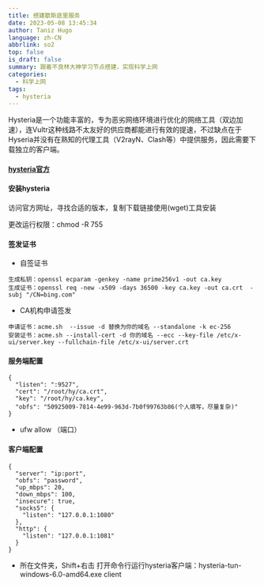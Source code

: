 ```yaml
---
title: 搭建歇斯底里服务
date: 2023-05-08 13:45:34
author: Taniz Hugo
language: zh-CN
abbrlink: so2
top: false
is_draft: false
summary: 跟着不良林大神学习节点搭建，实现科学上网
categories: 
  - 科学上网
tags:
  - hysteria
---
```


Hysteria是一个功能丰富的，专为恶劣网络环境进行优化的网络工具（双边加速），连Vultr这种线路不太友好的供应商都能进行有效的提速，不过缺点在于Hyseria并没有在熟知的代理工具（V2rayN、Clash等）中提供服务，因此需要下载独立的客户端。

#### [hysteria官方](https://github.com/apernet/hysteria)

#### 安装hysteria

访问官方网址，寻找合适的版本，复制下载链接使用(wget)工具安装

更改运行权限：chmod -R 755 

#### 签发证书

* 自签证书

```shell
生成私钥：openssl ecparam -genkey -name prime256v1 -out ca.key
生成证书：openssl req -new -x509 -days 36500 -key ca.key -out ca.crt  -subj "/CN=bing.com"
```

* CA机构申请签发

```shell
申请证书：acme.sh  --issue -d 替换为你的域名 --standalone -k ec-256
安装证书：acme.sh --install-cert -d 你的域名 --ecc --key-file /etc/x-ui/server.key --fullchain-file /etc/x-ui/server.crt
```

#### 服务端配置

```shell
{
  "listen": ":9527",
  "cert": "/root/hy/ca.crt",
  "key": "/root/hy/ca.key",
  "obfs": "50925009-7814-4e99-963d-7b0f99763b86(个人填写，尽量复杂)"
}
```

* ufw allow （端口）

#### 客户端配置

```shell
{
  "server": "ip:port",
  "obfs": "password",
  "up_mbps": 20,
  "down_mbps": 100,
  "insecure": true,
  "socks5": {
    "listen": "127.0.0.1:1080"
  },
  "http": {
    "listen": "127.0.0.1:1081"
  }
}
```

* 所在文件夹，Shift+右击 打开命令行运行hysteria客户端：hysteria-tun-windows-6.0-amd64.exe client